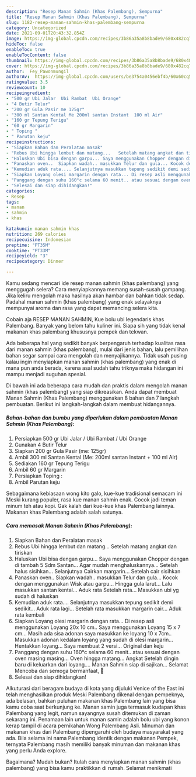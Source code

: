 ```yaml
---
description: "Resep Manan Sahmin (Khas Palembang), Sempurna"
title: "Resep Manan Sahmin (Khas Palembang), Sempurna"
slug: 1182-resep-manan-sahmin-khas-palembang-sempurna
category: Uncategorized
date: 2021-09-01T20:43:32.854Z
image: https://img-global.cpcdn.com/recipes/3b86a35a8b8bade9/680x482cq70/manan-sahmin-khas-palembang-foto-resep-utama.jpg
hideToc: false
enableToc: true
enableTocContent: false
thumbnail: https://img-global.cpcdn.com/recipes/3b86a35a8b8bade9/680x482cq70/manan-sahmin-khas-palembang-foto-resep-utama.jpg
cover: https://img-global.cpcdn.com/recipes/3b86a35a8b8bade9/680x482cq70/manan-sahmin-khas-palembang-foto-resep-utama.jpg
author:  Fey_Pawonmungil
authorAv:  https://img-global.cpcdn.com/users/be3754a0456ebf4b/60x60cq50/avatar.jpg
ratingvalue: 3.5
reviewcount: 10
recipeingredient:
- "500 gr Ubi Jalar  Ubi Rambat  Ubi Orange"
- "4 Butir Telur"
- "200 gr Gula Pasir me 125gr"
- "300 ml Santan Kental Me 200ml santan Instant  100 ml Air"
- "160 gr Tepung Terigu"
- "60 gr Margarin"
- " Toping "
- " Parutan keju"
recipeinstructions:
- "Siapkan Bahan dan Peralatan masak"
- "Rebus Ubi hingga lembut dan matang...   Setelah matang angkat dan tiriskan"
- "Haluskan Ubi bisa dengan garpu... Saya menggunakan Chopper dengan di tambah 5 Sdm Santan... Agar mudah menghaluskannya...  Setelah halus sisihkan...  Selanjutnya Cairkan margarin... Setelah cair sisihkan"
- "Panaskan oven..  Siapkan wadah.. masukkan Telur dan gula... Kocok dengan menggunakan Wisk atau garpu... Hingga gula larut...  Lalu masukkan santan kental... Aduk rata  Setelah rata... Masukkan ubi yg sudah di haluskan"
- "Kemudian aduk rata.... Selanjutnya masukkan tepung sedikit demi sedikit... Aduk rata lagi...  Setelah rata masukkan margarin cair... Aduk rata kembali"
- "Siapkan Loyang olesi margarin dengan rata... Di resep asli menggunakan Loyang 20x 10 cm..  Saya menggunakan Loyang 15 x 7 cm... Masih ada sisa adonan saya masukkan ke loyang 10 x 7cm..  Masukkan adonan kedalam loyang yang sudah di olesi margarin... Hentakkan loyang... Saya membuat 2 versi... Original dan keju"
- "Panggang dengan suhu 160°c selama 60 menit.. atau sesuai dengan oven masing masing...  Oven hingga matang... Angkat  Setelah dingin baru di keluarkan dari loyang....   Manan Sahmin siap di sajikan...  Selamat Mencoba dan semoga bermanfaat, 💙"
- "Selesai dan siap dihidangkan!"
categories:
- Resep
tags:
- manan
- sahmin
- khas

katakunci: manan sahmin khas 
nutrition: 269 calories
recipecuisine: Indonesian
preptime: "PT35M"
cooktime: "PT33M"
recipeyield: "3"
recipecategory: Dinner

---
```



Kamu sedang mencari ide resep manan sahmin (khas palembang) yang menggugah selera? Cara menyiapkannya memang susah-susah gampang. Jika keliru mengolah maka hasilnya akan hambar dan bahkan tidak sedap. Padahal manan sahmin (khas palembang) yang enak selayaknya mempunyai aroma dan rasa yang dapat memancing selera kita.


Cobain aja RESEP MANAN SAHMIN, Kue bolu ubi legendaris khas Palembang. Banyak yang belom tahu kuliner ini. Siapa sih yang tidak kenal makanan khas palembang khususnya pempek dan tekwan.

Ada beberapa hal yang sedikit banyak berpengaruh terhadap kualitas rasa dari manan sahmin (khas palembang), mulai dari jenis bahan, lalu pemilihan bahan segar sampai cara mengolah dan menyajikannya. Tidak usah pusing kalau ingin menyiapkan manan sahmin (khas palembang) yang enak di mana pun anda berada, karena asal sudah tahu triknya maka hidangan ini mampu menjadi suguhan spesial.


Di bawah ini ada beberapa cara mudah dan praktis dalam mengolah manan sahmin (khas palembang) yang siap dikreasikan. Anda dapat membuat Manan Sahmin (Khas Palembang) menggunakan 8 bahan dan 7 langkah pembuatan. Berikut ini langkah-langkah dalam membuat hidangannya.

<!--inarticleads1-->

##### Bahan-bahan dan bumbu yang diperlukan dalam pembuatan Manan Sahmin (Khas Palembang):

1. Persiapkan 500 gr Ubi Jalar / Ubi Rambat / Ubi Orange
1. Gunakan 4 Butir Telur
1. Siapkan 200 gr Gula Pasir (me: 125gr)
1. Ambil 300 ml Santan Kental (Me: 200ml santan Instant + 100 ml Air)
1. Sediakan 160 gr Tepung Terigu
1. Ambil 60 gr Margarin
1. Persiapkan  Toping :
1. Ambil  Parutan keju


Sebagaimana kebiasaan wong kito galo, kue-kue tradisional semacam ini Meski kurang populer, rasa kue manan sahmin enak. Cocok jadi teman minum teh atau kopi. Gak kalah dari kue-kue khas Palembang lainnya. Makanan khas Palembang adalah salah satunya. 

<!--inarticleads2-->

##### Cara memasak Manan Sahmin (Khas Palembang):

1. Siapkan Bahan dan Peralatan masak
1. Rebus Ubi hingga lembut dan matang...   Setelah matang angkat dan tiriskan
1. Haluskan Ubi bisa dengan garpu... Saya menggunakan Chopper dengan di tambah 5 Sdm Santan... Agar mudah menghaluskannya...  Setelah halus sisihkan...  Selanjutnya Cairkan margarin... Setelah cair sisihkan
1. Panaskan oven..  Siapkan wadah.. masukkan Telur dan gula... Kocok dengan menggunakan Wisk atau garpu... Hingga gula larut...  Lalu masukkan santan kental... Aduk rata  Setelah rata... Masukkan ubi yg sudah di haluskan
1. Kemudian aduk rata.... Selanjutnya masukkan tepung sedikit demi sedikit... Aduk rata lagi...  Setelah rata masukkan margarin cair... Aduk rata kembali
1. Siapkan Loyang olesi margarin dengan rata... Di resep asli menggunakan Loyang 20x 10 cm..  Saya menggunakan Loyang 15 x 7 cm... Masih ada sisa adonan saya masukkan ke loyang 10 x 7cm..  Masukkan adonan kedalam loyang yang sudah di olesi margarin... Hentakkan loyang... Saya membuat 2 versi... Original dan keju
1. Panggang dengan suhu 160°c selama 60 menit.. atau sesuai dengan oven masing masing...  Oven hingga matang... Angkat  Setelah dingin baru di keluarkan dari loyang....   Manan Sahmin siap di sajikan...  Selamat Mencoba dan semoga bermanfaat, 💙
1. Selesai dan siap dihidangkan!

Alkuturasi dari beragam budaya di kota yang dijuluki Venice of the East ini telah menghasilkan produk Meski Palembang dikenal dengan pempeknya, ada belasan, bahkan puluhan makanan khas Palembang lain yang bisa kamu coba saat berkunjung ke. Manan samin juga termasuk kudapan khas Palembang yang legit, namun sayangnya susah ditemukan di zaman sekarang ini. Penamaan lain untuk manan samin adalah bolu ubi yang konon kerap tampil di acara pernikahan Wong Palembang Asli. Minuman dan makanan khas dari Palembang dipengaruhi oleh budaya masyarakat yang ada. Bila selama ini nama Palembang identik dengan makanan Pempek, ternyata Palembang masih memiliki banyak minuman dan makanan khas yang perlu Anda explore. 

Bagaimana? Mudah bukan? Itulah cara menyiapkan manan sahmin (khas palembang) yang bisa kamu praktikkan di rumah. Selamat menikmati
